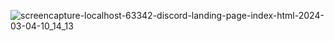 ![screencapture-localhost-63342-discord-landing-page-index-html-2024-03-04-10_14_13](https://github.com/erkindilekci/discord-landing-page-ui/assets/109282517/426cf33b-e431-4a6a-b6b6-f5c23afb7a82)

